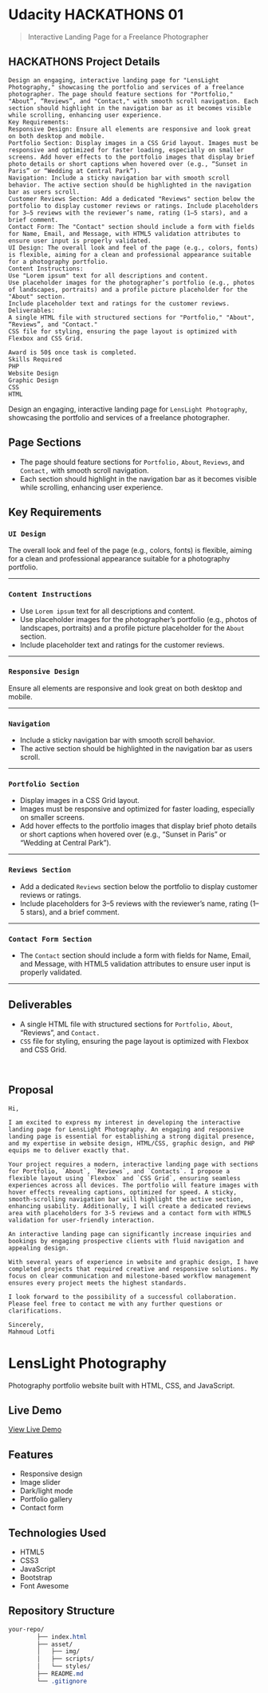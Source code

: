 # Udacity HACKATHONS 01

> Interactive Landing Page for a Freelance Photographer

## HACKATHONS Project Details

```plaintext
Design an engaging, interactive landing page for "LensLight Photography," showcasing the portfolio and services of a freelance photographer. The page should feature sections for "Portfolio," "About”, “Reviews”, and "Contact," with smooth scroll navigation. Each section should highlight in the navigation bar as it becomes visible while scrolling, enhancing user experience.
Key Requirements:
Responsive Design: Ensure all elements are responsive and look great on both desktop and mobile.
Portfolio Section: Display images in a CSS Grid layout. Images must be responsive and optimized for faster loading, especially on smaller screens. Add hover effects to the portfolio images that display brief photo details or short captions when hovered over (e.g., “Sunset in Paris” or “Wedding at Central Park”).
Navigation: Include a sticky navigation bar with smooth scroll behavior. The active section should be highlighted in the navigation bar as users scroll.
Customer Reviews Section: Add a dedicated "Reviews" section below the portfolio to display customer reviews or ratings. Include placeholders for 3–5 reviews with the reviewer’s name, rating (1–5 stars), and a brief comment.
Contact Form: The "Contact" section should include a form with fields for Name, Email, and Message, with HTML5 validation attributes to ensure user input is properly validated.
UI Design: The overall look and feel of the page (e.g., colors, fonts) is flexible, aiming for a clean and professional appearance suitable for a photography portfolio.
Content Instructions:
Use "Lorem ipsum" text for all descriptions and content.
Use placeholder images for the photographer’s portfolio (e.g., photos of landscapes, portraits) and a profile picture placeholder for the "About" section.
Include placeholder text and ratings for the customer reviews.
Deliverables:
A single HTML file with structured sections for "Portfolio," "About", “Reviews”, and "Contact."
CSS file for styling, ensuring the page layout is optimized with Flexbox and CSS Grid.

Award is 50$ once task is completed.
Skills Required
PHP
Website Design
Graphic Design
CSS
HTML
```

Design an engaging, interactive landing page for `LensLight Photography`, showcasing the portfolio and services of a freelance photographer.

## Page Sections

- The page should feature sections for `Portfolio,` `About`, `Reviews`, and `Contact,` with smooth scroll navigation.
- Each section should highlight in the navigation bar as it becomes visible while scrolling, enhancing user experience.

## Key Requirements


### `UI Design`

The overall look and feel of the page (e.g., colors, fonts) is flexible, aiming for a clean and professional appearance suitable for a photography portfolio.

---

### `Content Instructions`

- Use `Lorem ipsum` text for all descriptions and content.
- Use placeholder images for the photographer’s portfolio (e.g., photos of landscapes, portraits) and a profile picture placeholder for the `About` section.
- Include placeholder text and ratings for the customer reviews.

---

### `Responsive Design`

Ensure all elements are responsive and look great on both desktop and mobile.

---

### `Navigation`

- Include a sticky navigation bar with smooth scroll behavior.
- The active section should be highlighted in the navigation bar as users scroll.

---

### `Portfolio Section`

- Display images in a CSS Grid layout.
- Images must be responsive and optimized for faster loading, especially on smaller screens.
- Add hover effects to the portfolio images that display brief photo details or short captions when hovered over (e.g., “Sunset in Paris” or “Wedding at Central Park”).

---

### `Reviews Section`

- Add a dedicated `Reviews` section below the portfolio to display customer reviews or ratings.
- Include placeholders for 3–5 reviews with the reviewer’s name, rating (1–5 stars), and a brief comment.

---

### `Contact Form Section`

- The `Contact` section should include a form with fields for Name, Email, and Message, with HTML5 validation attributes to ensure user input is properly validated.

---

## Deliverables

- A single HTML file with structured sections for `Portfolio,` `About`, “Reviews”, and `Contact.`
- `CSS` file for styling, ensuring the page layout is optimized with Flexbox and CSS Grid.

<br>


## Proposal

```plaintext
Hi,

I am excited to express my interest in developing the interactive landing page for LensLight Photography. An engaging and responsive landing page is essential for establishing a strong digital presence, and my expertise in website design, HTML/CSS, graphic design, and PHP equips me to deliver exactly that.

Your project requires a modern, interactive landing page with sections for Portfolio, `About`, `Reviews`, and `Contacts`. I propose a flexible layout using `Flexbox` and `CSS Grid`, ensuring seamless experiences across all devices. The portfolio will feature images with hover effects revealing captions, optimized for speed. A sticky, smooth-scrolling navigation bar will highlight the active section, enhancing usability. Additionally, I will create a dedicated reviews area with placeholders for 3-5 reviews and a contact form with HTML5 validation for user-friendly interaction.

An interactive landing page can significantly increase inquiries and bookings by engaging prospective clients with fluid navigation and appealing design.

With several years of experience in website and graphic design, I have completed projects that required creative and responsive solutions. My focus on clear communication and milestone-based workflow management ensures every project meets the highest standards.

I look forward to the possibility of a successful collaboration. Please feel free to contact me with any further questions or clarifications.

Sincerely,
Mahmoud Lotfi

```

# LensLight Photography

Photography portfolio website built with HTML, CSS, and JavaScript.

## Live Demo
[View Live Demo](https://mlotfic.github.io/Udacity-HACKATHONS-01-Landing-Page)

## Features

- Responsive design
- Image slider
- Dark/light mode
- Portfolio gallery
- Contact form

## Technologies Used

- HTML5
- CSS3
- JavaScript
- Bootstrap
- Font Awesome

## Repository Structure

```css
your-repo/
        ├── index.html
        ├── asset/
        │   ├── img/
        │   ├── scripts/
        │   └── styles/
        ├── README.md
        └── .gitignore
```
